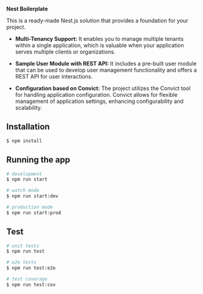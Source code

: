 **Nest Boilerplate**

This is a ready-made Nest.js solution that provides a foundation for your project.

- **Multi-Tenancy Support:** It enables you to manage multiple tenants within a single application, which is valuable when your application serves multiple clients or organizations.

- **Sample User Module with REST API:** It includes a pre-built user module that can be used to develop user management functionality and offers a REST API for user interactions.

- **Configuration based on Convict:** The project utilizes the Convict tool for handling application configuration. Convict allows for flexible management of application settings, enhancing configurability and scalability.


## Installation

```bash
$ npm install
```

## Running the app

```bash
# development
$ npm run start

# watch mode
$ npm run start:dev

# production mode
$ npm run start:prod
```

## Test

```bash
# unit tests
$ npm run test

# e2e tests
$ npm run test:e2e

# test coverage
$ npm run test:cov
```
